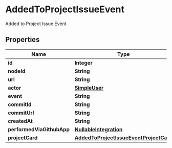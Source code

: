 

# AddedToProjectIssueEvent

Added to Project Issue Event

## Properties

| Name | Type | Description | Notes |
|------------ | ------------- | ------------- | -------------|
|**id** | **Integer** |  |  |
|**nodeId** | **String** |  |  |
|**url** | **String** |  |  |
|**actor** | [**SimpleUser**](SimpleUser.md) |  |  |
|**event** | **String** |  |  |
|**commitId** | **String** |  |  |
|**commitUrl** | **String** |  |  |
|**createdAt** | **String** |  |  |
|**performedViaGithubApp** | [**NullableIntegration**](NullableIntegration.md) |  |  |
|**projectCard** | [**AddedToProjectIssueEventProjectCard**](AddedToProjectIssueEventProjectCard.md) |  |  [optional] |



